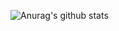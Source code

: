 
![Anurag's github stats](https://github-readme-stats.vercel.app/api?username=kezyandrew&count_private=true&theme=tokyonight)
